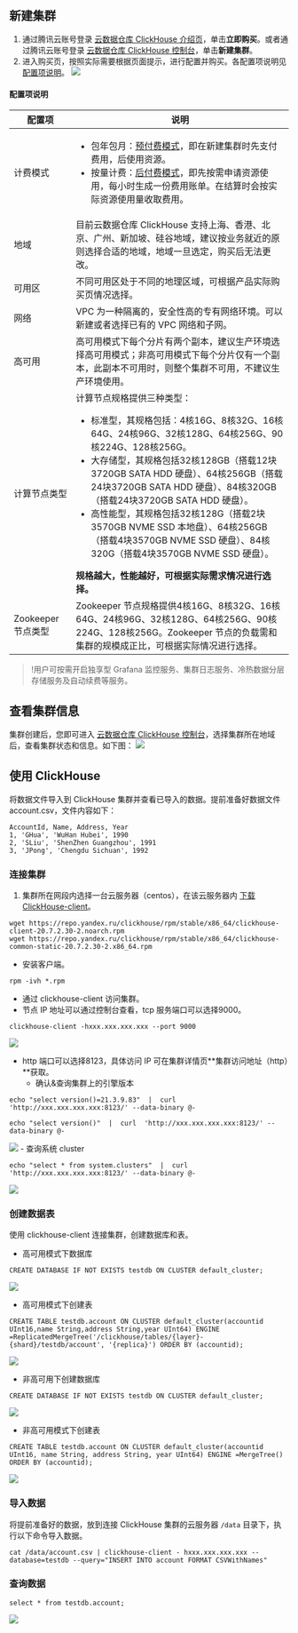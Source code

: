 ## 新建集群
1. 通过腾讯云账号登录 [云数据仓库 ClickHouse 介绍页](https://cloud.tencent.com/product/cdwch)，单击**立即购买**。或者通过腾讯云账号登录 [云数据仓库 ClickHouse 控制台](https://console.cloud.tencent.com/cdwch)，单击**新建集群**。
2. 进入购买页，按照实际需要根据页面提示，进行配置并购买。各配置项说明见 [配置项说明](#jump)。
![](https://main.qcloudimg.com/raw/1a4287b83ee4c980a0b3b6cc8d950fa9.png)
[](id:jump)
#### 配置项说明
<table>
<thead>
<tr>
<th>配置项</th>
<th>说明</th>
</tr>
</thead>
<tbody><tr>
<td>计费模式</td>
<td><ul><li/>包年包月：<a href="https://cloud.tencent.com/document/product/555/9618" target="_blank">预付费模式</a>，即在新建集群时先支付费用，后使用资源。<li/>按量计费：<a href="https://cloud.tencent.com/document/product/555/9617" target="_blank">后付费模式</a>，即先按需申请资源使用，每小时生成一份费用账单。在结算时会按实际资源使用量收取费用。</ul></td>
</tr>
<tr>
<td>地域</td>
<td>目前云数据仓库 ClickHouse 支持上海、香港、北京、广州、新加坡、硅谷地域，建议按业务就近的原则选择合适的地域，地域一旦选定，购买后无法更改。</td>
</tr>
<tr>
<td>可用区</td>
<td>不同可用区处于不同的地理区域，可根据产品实际购买页情况选择。</td>
</tr>
<tr>
<td>网络</td>
<td>VPC  为一种隔离的，安全性高的专有网络环境。可以新建或者选择已有的 VPC 网络和子网。</td>
</tr>
<tr>
<td>高可用</td>
<td>高可用模式下每个分片有两个副本，建议生产环境选择高可用模式；非高可用模式下每个分片仅有一个副本，此副本不可用时，则整个集群不可用，不建议生产环境使用。</td>
</tr>
<tr>
<td>计算节点类型</td>
<td>计算节点规格提供三种类型：<ul><li>标准型，其规格包括：4核16G、8核32G、16核64G、24核96G、32核128G、64核256G、90核224G、128核256G。</li><li>大存储型，其规格包括32核128GB（搭载12块3720GB SATA HDD 硬盘）、64核256GB（搭载24块3720GB SATA HDD 硬盘）、84核320GB（搭载24块3720GB SATA HDD 硬盘）。</li><li>高性能型，其规格包括32核128G（搭载2块3570GB NVME SSD 本地盘）、64核256GB（搭载4块3570GB NVME SSD 硬盘）、84核320G（搭载4块3570GB NVME SSD 硬盘）。</ul><strong>规格越大，性能越好，可根据实际需求情况进行选择。</strong></li></td>
</tr>
<tr>
<td>Zookeeper  节点类型</td>
<td>Zookeeper 节点规格提供4核16G、8核32G、16核64G、24核96G、32核128G、64核256G、90核224G、128核256G。Zookeeper 节点的负载需和集群的规模成正比，可根据实际情况进行选择。</td>
</tr>
</tbody></table>

>!用户可按需开启独享型 Grafana 监控服务、集群日志服务、冷热数据分层存储服务及自动续费等服务。




## 查看集群信息
集群创建后，您即可进入 [云数据仓库 ClickHouse 控制台](https://console.cloud.tencent.com/cdwch)，选择集群所在地域后，查看集群状态和信息。如下图：
![](https://main.qcloudimg.com/raw/9956d7dab5b4b7b6091c2a3b101c455b.png)

## 使用 ClickHouse
将数据文件导入到 ClickHouse 集群并查看已导入的数据。提前准备好数据文件 account.csv，文件内容如下：
```
AccountId, Name, Address, Year
1, 'GHua', 'WuHan Hubei', 1990
2, 'SLiu', 'ShenZhen Guangzhou', 1991
3, 'JPong', 'Chengdu Sichuan', 1992
```

### 连接集群
1. 集群所在网段内选择一台云服务器（centos），在该云服务器内 [下载 ClickHouse-client](https://repo.yandex.ru/clickhouse/rpm/stable/x86_64/)。
```
wget https://repo.yandex.ru/clickhouse/rpm/stable/x86_64/clickhouse-client-20.7.2.30-2.noarch.rpm
wget https://repo.yandex.ru/clickhouse/rpm/stable/x86_64/clickhouse-common-static-20.7.2.30-2.x86_64.rpm
```
- 安装客户端。
```
rpm -ivh *.rpm
```
- 通过 clickhouse-client 访问集群。
 - 节点 IP 地址可以通过控制台查看，tcp 服务端口可以选择9000。
```
clickhouse-client -hxxx.xxx.xxx.xxx --port 9000
```
![](https://main.qcloudimg.com/raw/0c8735a3e3b0c62c0b4eacbe4bf143a3.png)
 - http 端口可以选择8123，具体访问 IP 可在集群详情页**集群访问地址（http）**获取。
    - 确认&查询集群上的引擎版本
```
echo "select version()=21.3.9.83"  |  curl  'http://xxx.xxx.xxx.xxx:8123/' --data-binary @-
```
```
echo "select version()"  |  curl  'http://xxx.xxx.xxx.xxx:8123/' --data-binary @-
```
![](https://main.qcloudimg.com/raw/bfeca4772ca54f4cab73c990f775af54.png)
    - 查询系统 cluster
```
echo "select * from system.clusters"  |  curl  'http://xxx.xxx.xxx.xxx:8123/' --data-binary @-
```
![](https://main.qcloudimg.com/raw/7af6c5a3fde244f1a23c7543f3fa5f18.png)


### 创建数据表
使用 clickhouse-client 连接集群，创建数据库和表。
- 高可用模式下数据库
```
CREATE DATABASE IF NOT EXISTS testdb ON CLUSTER default_cluster;
```
![](https://main.qcloudimg.com/raw/431edf9f37809a6f3291ade31ab66f88.png)
- 高可用模式下创建表
```
CREATE TABLE testdb.account ON CLUSTER default_cluster(accountid UInt16,name String,address String,year UInt64) ENGINE =ReplicatedMergeTree('/clickhouse/tables/{layer}-{shard}/testdb/account', '{replica}') ORDER BY (accountid);
```
![](https://main.qcloudimg.com/raw/191c2583f53c1a9239cdbeb1e2bff3d1.png)
- 非高可用下创建数据库
```
CREATE DATABASE IF NOT EXISTS testdb ON CLUSTER default_cluster;
```
![](https://main.qcloudimg.com/raw/b7c4bd73b0828c0bc5e368ba4d9c8a85.png)
- 非高可用模式下创建表
```
CREATE TABLE testdb.account ON CLUSTER default_cluster(accountid UInt16, name String, address String, year UInt64) ENGINE =MergeTree() ORDER BY (accountid);
```
![](https://main.qcloudimg.com/raw/c2648404720241637824f8593a05db0c.png)

### 导入数据
将提前准备好的数据，放到连接 ClickHouse 集群的云服务器 `/data` 目录下，执行以下命令导入数据。
```
cat /data/account.csv | clickhouse-client - hxxx.xxx.xxx.xxx --database=testdb --query="INSERT INTO account FORMAT CSVWithNames"
```

### 查询数据
```
select * from testdb.account;
```
![](https://main.qcloudimg.com/raw/a450aded73e9e367e61e3bd6ba456e31.png)
